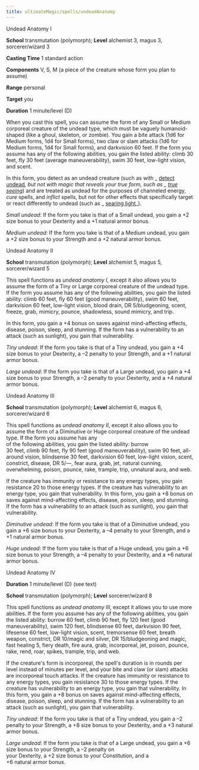 ```yaml
---
title: ultimateMagic/spells/undeadAnatomy
---
```

Undead Anatomy I

**School** transmutation (polymorph); **Level** alchemist 3, magus 3, sorcerer/wizard 3

**Casting Time** 1 standard action

**Components** V, S, M (a piece of the creature whose form you plan to assume)

**Range** personal

**Target** you

**Duration** 1 minute/level (D)

When you cast this spell, you can assume the form of any Small or Medium corporeal creature of the undead type, which must be vaguely humanoid-shaped (like a ghoul, skeleton, or zombie). You gain a bite attack (1d6 for Medium forms, 1d4 for Small forms), two claw or slam attacks (1d6 for Medium forms, 1d4 for Small forms), and darkvision 60 feet. If the form you assume has any of the following abilities, you gain the listed ability: climb 30 feet, fly 30 feet (average maneuverability), swim 30 feet, low-light vision, and scent.

In this form, you detect as an undead creature (such as with _ [detect undead](spells/detectUndead#_detect-undead)_, but not with magic that reveals your true form, such as _ [true seeing](spells/trueSeeing#_true-seeing)_) and are treated as undead for the purposes of channeled energy, _cure_ spells, and _inflict_ spells, but not for other effects that specifically target or react differently to undead (such as _ [searing light](spells/searingLight#_searing-light)_).

_Small undead_: If the form you take is that of a Small undead, you gain a +2 size bonus to your Dexterity and a +1 natural armor bonus.

_Medium undead_: If the form you take is that of a Medium undead, you gain a +2 size bonus to your Strength and a +2 natural armor bonus.

Undead Anatomy II

**School** transmutation (polymorph); **Level** alchemist 5, magus 5, sorcerer/wizard 5

This spell functions as _undead anatomy I_, except it also allows you to assume the form of a Tiny or Large corporeal creature of the undead type. If the form you assume has any of the following abilities, you gain the listed ability: climb 60 feet, fly 60 feet (good maneuverability), swim 60 feet, darkvision 60 feet, low-light vision, blood drain, DR 5/bludgeoning, scent, freeze, grab, mimicry, pounce, shadowless, sound mimicry, and trip.

In this form, you gain a +4 bonus on saves against mind-affecting effects, disease, poison, sleep, and stunning. If the form has a vulnerability to an attack (such as sunlight), you gain that vulnerability.

_Tiny undead_: If the form you take is that of a Tiny undead, you gain a +4 size bonus to your Dexterity, a –2 penalty to your Strength, and a +1 natural armor bonus.

_Large undead_: If the form you take is that of a Large undead, you gain a +4 size bonus to your Strength, a –2 penalty to your Dexterity, and a +4 natural armor bonus.

Undead Anatomy III

**School** transmutation (polymorph); **Level** alchemist 6, magus 6, sorcerer/wizard 6

This spell functions as _undead anatomy II_, except it also allows you to assume the form of a Diminutive or Huge corporeal creature of the undead type. If the form you assume has any   
of the following abilities, you gain the listed ability: burrow   
30 feet, climb 90 feet, fly 90 feet (good maneuverability), swim 90 feet, all-around vision, blindsense 30 feet, darkvision 60 feet, low-light vision, scent, constrict, disease, DR 5/—, fear aura, grab, jet, natural cunning, overwhelming, poison, pounce, rake, trample, trip, unnatural aura, and web.

If the creature has immunity or resistance to any energy types, you gain resistance 20 to those energy types. If the creature has vulnerability to an energy type, you gain that vulnerability. In this form, you gain a +8 bonus on saves against mind-affecting effects, disease, poison, sleep, and stunning. If the form has a vulnerability to an attack (such as sunlight), you gain that vulnerability.

_Diminutive undead_: If the form you take is that of a Diminutive undead, you gain a +6 size bonus to your Dexterity, a –4 penalty to your Strength, and a +1 natural armor bonus.

_Huge undead_: If the form you take is that of a Huge undead, you gain a +6 size bonus to your Strength, a –4 penalty to your Dexterity, and a +6 natural armor bonus.

Undead Anatomy IV

**Duration** 1 minute/level (D) (see text)

**School** transmutation (polymorph); **Level** sorcerer/wizard 8

This spell functions as _undead anatomy III_, except it allows you to use more abilities. If the form you assume has any of the following abilities, you gain the listed ability: burrow 60 feet, climb 90 feet, fly 120 feet (good maneuverability), swim 120 feet, blindsense 60 feet, darkvision 90 feet, lifesense 60 feet, low-light vision, scent, tremorsense 60 feet, breath weapon, constrict, DR 10/magic and silver, DR 15/bludgeoning and magic, fast healing 5, fiery death, fire aura, grab, incorporeal, jet, poison, pounce, rake, rend, roar, spikes, trample, trip, and web.

If the creature's form is incorporeal, the spell's duration is in rounds per level instead of minutes per level, and your bite and claw (or slam) attacks are incorporeal touch attacks. If the creature has immunity or resistance to any energy types, you gain resistance 30 to those energy types. If the creature has vulnerability to an energy type, you gain that vulnerability. In this form, you gain a +8 bonus on saves against mind-affecting effects, disease, poison, sleep, and stunning. If the form has a vulnerability to an attack (such as sunlight), you gain that vulnerability.

_Tiny undead_: If the form you take is that of a Tiny undead, you gain a –2 penalty to your Strength, a +8 size bonus to your Dexterity, and a +3 natural armor bonus.

_Large undead_: If the form you take is that of a Large undead, you gain a +6 size bonus to your Strength, a –2 penalty on   
your Dexterity, a +2 size bonus to your Constitution, and a   
+6 natural armor bonus.


